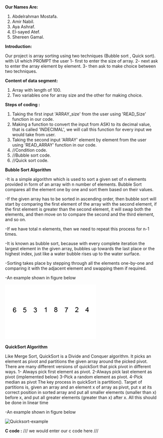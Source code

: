 **Our Names Are:**

  1. Abdelrahman Mostafa.
  2. Amir Nabil.
  3. Aya Ashraf.
  4. El-sayed Atef.
  5. Shereen Gamal.

**Introduction:**

  Our project is array sorting using two techniques (Bubble sort , Quick sort).
    with UI which PROMPT the user 
      1- first to enter the size of array.
      2- next ask to enter the array element by element.
      3- then ask to make choice between two techniques.
    
**Content of data segment:**
  1. Array with length of 100.
  2. Two variables one for array size and the other for making choice.
    
**Steps of  coding :**
  1. Taking the first input 'ARRAY_size' from the user using 'READ_Size' function in our code.
  2. Making a function to convert the input from ASKI to its decimal value, that is called 'INDECIMAL', we will call this function for every input we would take from user.
  3. Taking the second input 'ARRAY' element by element from the user using 'READ_ARRAY' function in our code.
  4. //Condition code.
  6. //Bubble sort code.
  7. //Quick sort code.
  
**Bubble Sort Algorithm**


  -It is a simple algorithm which is used to sort a given set of n elements provided in form of an array with n number of elements. Bubble Sort compares all the element one by   one and sort them based on their values.
  
  -If the given array has to be sorted in ascending order, then bubble sort will start by comparing the first element of the array with the second element, if the first element
   is greater than the second element, it will swap both the elements, and then move on to compare the second and the third element, and so on.
   
   -If we have total n elements, then we need to repeat this process for n-1 times.
   
   -It is known as bubble sort, because with every complete iteration the largest element in the given array, bubbles up towards the last place or the highest index, just like a water bubble rises up to the water surface.
   
  -Sorting takes place by stepping through all the elements one-by-one and comparing it with the adjacent element and swapping them if required.
  
  -An example shown in figure below
  
  ![](Images/Bubble-sort-example.gif)

**QuickSort Algorithm**


Like Merge Sort, QuickSort is a Divide and Conquer algorithm. It picks an element as pivot and partitions the given array around the picked pivot. There are many different versions of quickSort that pick pivot in different ways.
1-  Always pick first element as pivot.
2-Always pick last element as pivot (implemented below)
3-Pick a random element as pivot.
4-Pick median as pivot
The key process in quickSort is partition(). Target of partitions is, given an array and an element x of array as pivot, put x at its correct position in sorted array and put all smaller elements (smaller than x) before x, and put all greater elements (greater than x) after x. All this should be done in linear time
 
 -An example shown in figure below
 
 
![Quicksort-example](https://user-images.githubusercontent.com/76921794/104107197-5d97a980-526f-11eb-93d6-a98e8372d04b.gif)


  
**C code :**
  /// we would enter our c code here ///
  
  
  
  
  
  

